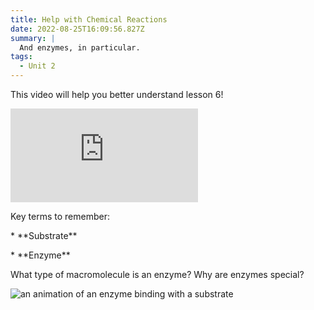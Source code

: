 ```yaml
---
title: Help with Chemical Reactions
date: 2022-08-25T16:09:56.827Z
summary: |
  And enzymes, in particular.
tags:
  - Unit 2
---
```

This video will help you better understand lesson 6!

<div class="youtube-container"><iframe class="responsive-iframe" src="https://www.youtube.com/embed/qgVFkRn8f10" frameborder="0" allow="accelerometer; autoplay; clipboard-write; encrypted-media; gyroscope; picture-in-picture" allowfullscreen></iframe></div>

Key terms to remember:

\* \*\*Substrate\**

\* \*\*Enzyme\**

What type of macromolecule is an enzyme? Why are enzymes special?

![an animation of an enzyme binding with a substrate](https://www.amoebasisters.com/uploads/2/1/9/0/21902384/enzyme-gif-revised_orig.gif)